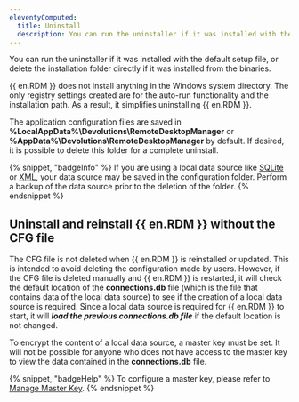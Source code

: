 ```yaml
---
eleventyComputed:
  title: Uninstall
  description: You can run the uninstaller if it was installed with the default setup file, or delete the installation folder directly if it was installed from the binaries.
---
```

You can run the uninstaller if it was installed with the default setup file, or delete the installation folder directly if it was installed from the binaries.

{{ en.RDM }} does not install anything in the Windows system directory. The only registry settings created are for the auto-run functionality and the installation path. As a result, it simplifies uninstalling {{ en.RDM }}.

The application configuration files are saved in **%LocalAppData%\Devolutions\RemoteDesktopManager** or **%AppData%\Devolutions\RemoteDesktopManager** by default. If desired, it is possible to delete this folder for a complete uninstall.

{% snippet, "badgeInfo" %} 
If you are using a local data source like [SQLite](/rdm/windows/data-sources/data-sources-types/sqlite/) or [XML](/rdm/windows/data-sources/data-sources-types/xml/), your data source may be saved in the configuration folder. Perform a backup of the data source prior to the deletion of the folder. 
{% endsnippet %}
 
## Uninstall and reinstall {{ en.RDM }} without the CFG file

The CFG file is not deleted when {{ en.RDM }} is reinstalled or updated. This is intended to avoid deleting the configuration made by users. However, if the CFG file is deleted manually and {{ en.RDM }} is restarted, it will check the default location of the **connections.db** file (which is the file that contains data of the local data source) to see if the creation of a local data source is required. Since a local data source is required for {{ en.RDM }} to start, it will ***load the previous connections.db file*** if the default location is not changed.

To encrypt the content of a local data source, a master key must be set. It will not be possible for anyone who does not have access to the master key to view the data contained in the **connections.db** file.

{% snippet, "badgeHelp" %} 
To configure a master key, please refer to [Manage Master Key](/rdm/windows/commands/file/change-master-key/).
{% endsnippet %}